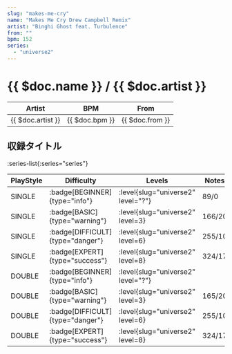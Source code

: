 ```yaml
---
slug: "makes-me-cry"
name: "Makes Me Cry Drew Campbell Remix"
artist: "Binghi Ghost feat. Turbulence"
from: ""
bpm: 152
series:
  - "universe2"
---
```


# {{ $doc.name }} / {{ $doc.artist }}

|Artist|BPM|From|
|------|---|----|
|{{ $doc.artist }}|{{ $doc.bpm }}|{{ $doc.from }}|

## 収録タイトル

:series-list{:series="series"}

|PlayStyle|Difficulty|Levels|Notes|Movie|
|---------|----------|------|-----|-----|
|SINGLE| :badge[BEGINNER]{type="info"}|<div class="field is-grouped is-grouped-multiline"> :level{slug="universe2" level="?"}</div>|89/0||
|SINGLE| :badge[BASIC]{type="warning"}|<div class="field is-grouped is-grouped-multiline"> :level{slug="universe2" level=3}</div>|166/20||
|SINGLE| :badge[DIFFICULT]{type="danger"}|<div class="field is-grouped is-grouped-multiline"> :level{slug="universe2" level=6}</div>|255/10||
|SINGLE| :badge[EXPERT]{type="success"}|<div class="field is-grouped is-grouped-multiline"> :level{slug="universe2" level=8}</div>|324/17||
|DOUBLE| :badge[BEGINNER]{type="info"}|<div class="field is-grouped is-grouped-multiline"> :level{slug="universe2" level="?"}</div>|||
|DOUBLE| :badge[BASIC]{type="warning"}|<div class="field is-grouped is-grouped-multiline"> :level{slug="universe2" level=3}</div>|165/20||
|DOUBLE| :badge[DIFFICULT]{type="danger"}|<div class="field is-grouped is-grouped-multiline"> :level{slug="universe2" level=6}</div>|255/10||
|DOUBLE| :badge[EXPERT]{type="success"}|<div class="field is-grouped is-grouped-multiline"> :level{slug="universe2" level=8}</div>|324/17||
